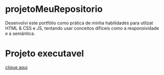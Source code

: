 # projetoMeuRepositorio
 
Desenvolvi este portfólio como prática de minha habilidades para utlizat HTML & CSS e JS, tentando usar conceitos díficeis como a responsividade e a semântica.

# Projeto executavel

<a href="https://arthurkinderman.github.io/projetoMeuRepositorio/"> clique aqui</a>


